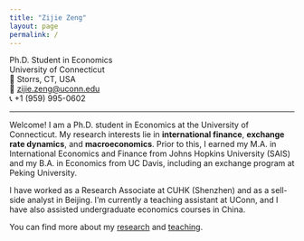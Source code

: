 ```yaml
---
title: "Zijie Zeng"
layout: page
permalink: /
---
```




Ph.D. Student in Economics  
University of Connecticut  
📍 Storrs, CT, USA  
📧 [zijie.zeng@uconn.edu](mailto:zijie.zeng@uconn.edu)  
📞 +1 (959) 995-0602  

---

Welcome! I am a Ph.D. student in Economics at the University of Connecticut. My research interests lie in **international finance**, **exchange rate dynamics**, and **macroeconomics**. Prior to this, I earned my M.A. in International Economics and Finance from Johns Hopkins University (SAIS) and my B.A. in Economics from UC Davis, including an exchange program at Peking University.

I have worked as a Research Associate at CUHK (Shenzhen) and as a sell-side analyst in Beijing. I’m currently a teaching assistant at UConn, and I have also assisted undergraduate economics courses in China.

You can find more about my [research](/research/) and [teaching](/teaching/).

